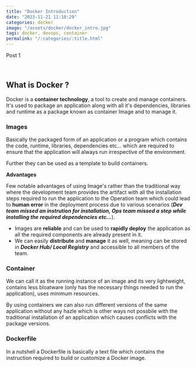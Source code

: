 ```yaml
---
title: "Docker Introduction"
date: "2023-11-21 11:10:29"
categories: docker
image: "/assets/docker/docker_intro.jpg"
tags: docker, devops, container
permalink: "/:categories/:title.html"
---
```

Post 1

<br>

## What is Docker ? 

Docker is a **container technology**, a tool to create and manage containers. It's used to package an application along with all it's dependencies, libraries and runtime as a package known as container Image and to manage it.

### Images

Basically the packaged form of an application or a program which contains the code, runtime, libraries, dependencies etc... which are required to ensure that the application will always run irrespective of the environment.

Further they can be used as a template to build containers.

**Advantages**

Few notable advantages of using Image's rather than the traditional way where the development team provides the artifact with all the installation steps required to run the application to the Operation team which could lead to **human error** in the deployment process due to various scenarios (***Dev team missed an instrution for installation, Ops team missed a step while installing the required dependencies etc...***).

* Images are **reliable** and can be used to **rapidly deploy** the application as all the required components are already present in it.
* We can easily **distribute** and **manage** it as well, meaning can be stored in ***Docker Hub/ Local Registry*** and accessible to all members of the team.


### Container

We can call it as the running instance of an image and its very lightweight, contains less bloatware (only has the necessary things needed to run the application), uses minimum resources. 

By using containers we can also run different versions of the same application without any hazle which is other ways not possbile with the traditional installation of an application which causes conflicts with the package versions. 

### Dockerfile

In a nutshell a Dockerfile is basically a text file which contains the instruction required to build or customize a Docker image.
